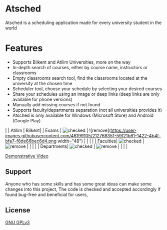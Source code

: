 # Atsched

Atsched is a scheduling application made for every university student in the world

# Features

- Supports Bilkent and Atilim Universities, more on the way
- In-depth search of courses, either by course name, instructors or classrooms
- Empty classrooms search tool, find the classrooms located at the university at the chosen time
- Scheduler tool, choose your schedule by selecting your desired courses
- Share your schedules using an image or deep links (deep links are only available for phone versions)
- Manually add missing courses if not found
- Supports faculty/departments separation (not all universities provides it)
- Atsched is only available for Windows (Microsoft Store) and Android (Google Play)

|        | Atilim | Bilkent|
| Exams  | ![checked](https://user-images.githubusercontent.com/46199105/212768267-fde7d996-35a2-41aa-b083-de2352bc972f.png) | ![remove](https://user-images.githubusercontent.com/46199105/212768351-59f21b61-1422-4b4f-bfa7-f8de66bec6d4.png width="48") |
| | |
| Faculties| ![checked](https://user-images.githubusercontent.com/46199105/212768267-fde7d996-35a2-41aa-b083-de2352bc972f.png) | ![remove](https://user-images.githubusercontent.com/46199105/212768351-59f21b61-1422-4b4f-bfa7-f8de66bec6d4.png) |
| | |
| Departments| ![checked](https://user-images.githubusercontent.com/46199105/212768267-fde7d996-35a2-41aa-b083-de2352bc972f.png) | ![remove](https://user-images.githubusercontent.com/46199105/212768351-59f21b61-1422-4b4f-bfa7-f8de66bec6d4.png) |
| | |

[Demonstrative Video](https://www.youtube.com/watch?v=LldHI16tvtY)

## Support

Anyone who has some skills and has some great ideas can make some changes into this project,
The code is checked and accepted accordingly if found bug-free and beneficial for users,

## License

[GNU GPLv3](LICENSE)
